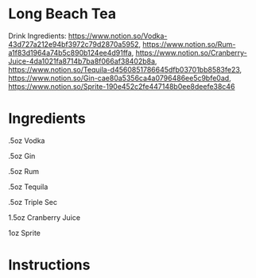 # Long Beach Tea

Drink Ingredients: https://www.notion.so/Vodka-43d727a212e94bf3972c79d2870a5952, https://www.notion.so/Rum-a1f83d1964a74b5c890b124ee4d91ffa, https://www.notion.so/Cranberry-Juice-4da1021fa8714b7ba8f066af38402b8a, https://www.notion.so/Tequila-d4560851786645dfb03701bb8583fe23, https://www.notion.so/Gin-cae80a5356ca4a0796486ee5c9bfe0ad, https://www.notion.so/Sprite-190e452c2fe447148b0ee8deefe38c46

# Ingredients

.5oz Vodka

.5oz Gin

.5oz Rum

.5oz Tequila

.5oz Triple Sec

1.5oz Cranberry Juice

1oz Sprite

# Instructions